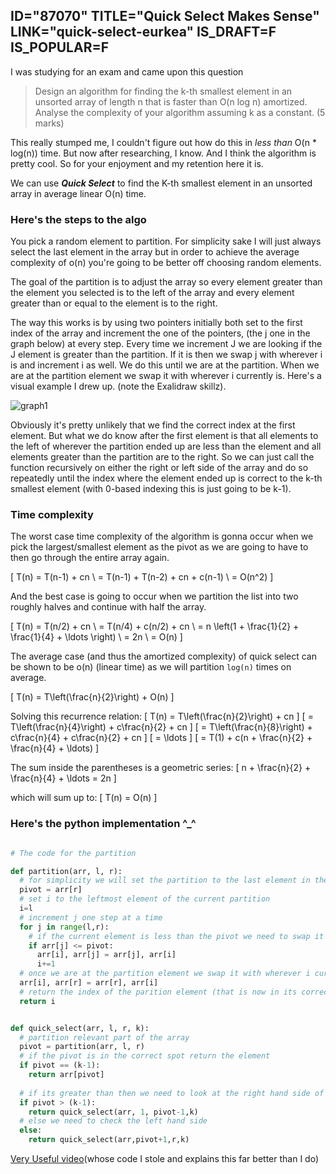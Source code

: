 ID="87070"
TITLE="Quick Select Makes Sense"
LINK="quick-select-eurkea"
IS_DRAFT=F
IS_POPULAR=F
----------

I was studying for an exam and came upon this question 

>  Design an algorithm for finding the k-th smallest element in an unsorted array of length n that is faster than O(n log n) amortized. Analyse the complexity of your algorithm assuming k as a constant. (5 marks)

This really stumped me, I couldn't figure out how do this in *less than* O(n * log(n)) time. But now after researching, I know. And I think the algorithm is pretty cool. So for your enjoyment and my retention here it is. 


We can use ***Quick Select*** to find the K-th smallest element in an unsorted array in average linear O(n) time. 

### Here's the steps to the algo

You pick a random element to partition. For simplicity sake I will just always select the last element in the array but in order to achieve the average complexity of o(n) you're going to be better off choosing random elements. 

The goal of the partition is to adjust the array so every element greater than the element you selected is to the left of the array and every element greater than or equal to the element is to the right. 

The way this works is by using two pointers initially both set to the first index of the array and increment the one of the pointers, (the j one in the graph below) at every step. Every time we increment J we are looking if the J element is greater than the partition. If it is then we swap j with wherever i is and increment i as well. We do this until we are at the partition. When we are at the partition element we swap it with wherever i currently is. Here's a visual example I drew up. (note the Exalidraw skillz). 

<img src="/images/quick-select/graph1.png" alt="graph1">


Obviously it's pretty unlikely that we find the correct index at the first element. But what we do know after the first element is that all elements to the left of wherever the partition ended up are less than the element and all elements greater than the partition are to the right. So we can just call the function recursively on either the right or left side of the array and do so repeatedly until the index where the element ended up is correct to the k-th smallest element (with 0-based indexing this is just going to be k-1). 

### Time complexity 


The worst case time complexity of the algorithm is gonna occur when we pick the largest/smallest element as the pivot as we are going to have to then go through the entire array again. 

\[ 
T(n) = T(n-1) + cn \\
= T(n-1) + T(n-2) + cn + c(n-1) \\
= O(n^2)
\]

And the best case is going to occur when we partition the list into two roughly halves and continue with half the array. 

\[
T(n) = T(n/2) + cn \\
= T(n/4) + c(n/2) + cn \\
= n \left(1 + \frac{1}{2} + \frac{1}{4} + \ldots \right) \\
= 2n \\
= O(n)
\]

The average case (and thus the amortized complexity) of quick select can be shown to be o(n) (linear time) as we will partition `log(n)` times on average.

\[ 
T(n) = T\left(\frac{n}{2}\right) + O(n)
\]

Solving this recurrence relation:
\[ 
T(n) = T\left(\frac{n}{2}\right) + cn
\]
\[ 
= T\left(\frac{n}{4}\right) + c\frac{n}{2} + cn
\]
\[ 
= T\left(\frac{n}{8}\right) + c\frac{n}{4} + c\frac{n}{2} + cn
\]
\[ 
= \ldots
\]
\[ 
= T(1) + c(n + \frac{n}{2} + \frac{n}{4} + \ldots)
\]

The sum inside the parentheses is a geometric series: 
\[ 
n + \frac{n}{2} + \frac{n}{4} + \ldots = 2n
\]

which will sum up to:
\[ 
T(n) = O(n)
\]



### Here's the python implementation ^_^ 

```python

# The code for the partition

def partition(arr, l, r):
  # for simplicity we will set the partition to the last element in the array
  pivot = arr[r]
  # set i to the leftmost element of the current partition
  i=l
  # increment j one step at a time
  for j in range(l,r):
    # if the current element is less than the pivot we need to swap it with i and increment i
    if arr[j] <= pivot:
      arr[i], arr[j] = arr[j], arr[i]
      i+=1
  # once we are at the partition element we swap it with wherever i currently is
  arr[i], arr[r] = arr[r], arr[i]
  # return the index of the parition element (that is now in its correct spot)
  return i


def quick_select(arr, l, r, k):
  # partition relevant part of the array
  pivot = partition(arr, l, r)
  # if the pivot is in the correct spot return the element
  if pivot == (k-1):
    return arr[pivot]
  
  # if its greater than then we need to look at the right hand side of k
  if pivot > (k-1):
    return quick_select(arr, 1, pivot-1,k)
  # else we need to check the left hand side
  else:
    return quick_select(arr,pivot+1,r,k)

```


[Very Useful video](https://www.youtube.com/watch?v=AqMiMkPOutQ&ab_channel=CSRobot)(whose code I stole and explains this far better than I do)  


